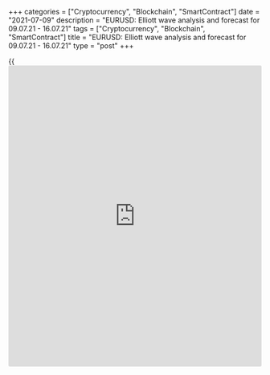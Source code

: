 +++
categories = ["Cryptocurrency", "Blockchain", "SmartContract"]
date = "2021-07-09"
description = "EURUSD: Elliott wave analysis and forecast for 09.07.21 - 16.07.21"
tags = ["Cryptocurrency", "Blockchain", "SmartContract"]
title = "EURUSD: Elliott wave analysis and forecast for 09.07.21 - 16.07.21"
type = "post"
+++

{{<iframe id="large-banner" src="https://www.bounty.group/#slide=23.0" width="100%" height="600" scrolling="no" style="border: 0px solid rgb(216, 221, 230); border-radius: 3px;">}}

2021-07-09

2021-07-09

EURUSD: Elliott wave analysis and forecast for 09.07.21 – 16.07.21Alex
Geuta

 **Main scenario:** consider short positions from corrections below the
level of 1.1974 with a target of 1.1600 – 1.1489.

 **Alternative scenario:** breakout and consolidation above the level of
1.1974 will allow the pair to continue rising to the levels of 1.2269 –
1.2500.

 **Analysis:** Daily time frame: presumably, the first wave of larger
degree 1 of (3) has formed, and a downside correction is forming as wave
2 of (3). Apparently, wave a of 2 and an ascending wave b of 2 formed on
the H4 time frame. A descending wave c of 2 is developing on the H1 time
frame, with the third wave of smaller degree (iii) of c completed and a
local correction developing as wave (iv) of c inside. If the presumption
is correct, the pair will continue to fall to the levels of 1.1600 –
1.1489 after correction. The level of 1.1974 is critical in this
scenario. Its breakout will allow the pair to continue rising to the
levels of 1.2269 – 1.2500.

* * *

* * *

## Price chart of EURUSD in real time mode

The content of this article reflects the author’s opinion and does not
necessarily reflect the official position of LiteForex. The material
published on this page is provided for informational purposes only and
should not be considered as the provision of investment advice for the
purposes of Directive 2004/39/EC.

Rate this article:

{{value}}

( {{count}} {{title}} )